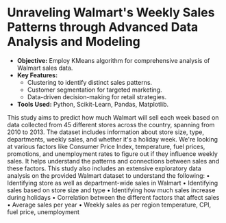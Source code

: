 # Unraveling Walmart's Weekly Sales Patterns through Advanced Data Analysis and Modeling
- **Objective:** Employ KMeans algorithm for comprehensive analysis of Walmart sales data.
- **Key Features:**
  - Clustering to identify distinct sales patterns.
  - Customer segmentation for targeted marketing.
  - Data-driven decision-making for retail strategies.
- **Tools Used:** Python, Scikit-Learn, Pandas, Matplotlib.

This study aims to predict how much Walmart will sell each week based on data collected from 45 different stores across the country, spanning from 2010 to 2013. The dataset includes information about store size, type, departments, weekly sales, and whether it's a holiday week. We're looking at various factors like Consumer Price Index, temperature, fuel prices, promotions, and unemployment rates to figure out if they influence weekly sales. It helps understand the patterns and connections between sales and these factors.
This study also includes an extensive exploratory data analysis on the provided Walmart dataset to understand the following:
• Identifying store as well as department-wide sales in Walmart
• Identifying sales based on store size and type
• Identifying how much sales increase during holidays
• Correlation between the different factors that affect sales
• Average sales per year
• Weekly sales as per region temperature, CPI, fuel price, unemployment
